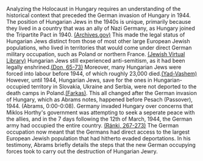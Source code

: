 Analyzing the Holocaust in Hungary requires an understanding of the historical context that preceded the German invasion of Hungary in 1944. The position of Hungarian Jews in the 1940s is unique, primarily because they lived in a country that was an ally of Nazi Germany, as Hungary joined the Tripartite Pact in 1940. [(Archives.gov)](https://www.archives.gov/research/holocaust/finding-aid/civilian/rg-84-hungary.html) This made the legal status of Hungarian Jews distinct from those of most other large European Jewish populations, who lived in territories that would come under direct German military occupation, such as Poland or northern France. [(Jewish Virtual Library)](https://www.jewishvirtuallibrary.org/jewish-population-of-europe-before-the-holocaust-map) Hungarian Jews still experienced anti-semitism, as it had been legally enshrined.[(Don, 65-73)](https://www-jstor-org.myaccess.library.utoronto.ca/stable/4467318?seq=11#metadata_info_tab_contents) Moreover, many Hungarian Jews were forced into labour before 1944, of which roughly 23,000 died.[(Yad-Vashem)](https://www.yadvashem.org/articles/general/conscripted-slaves-hungarian-jewish-forced-laborers.html) However, until 1944, Hungarian Jews, save for the ones in Hungarian-occupied territory in Slovakia, Ukraine and Serbia, were not deported to the death camps in Poland.[(Farkas)](https://thecjn.ca/arts/books-and-authors/how-it-happened-examines-the-holocaust-in-hungary/). This all changed after the German invasion of Hungary, which as Abrams notes, happened before Pesach (Passover), 1944. (Abrams, 0:00-0:08). Germany invaded Hungary over concerns that Miklos Horthy's government was attempting to seek a seperate peace with the allies, and in the 7 days following the 12th of March, 1944, the German army had occupied the entire country. [(Ránki, 267-273)](https://www-jstor-org.myaccess.library.utoronto.ca/stable/42554767?seq=1#metadata_info_tab_contents) The German occupation now meant that the Germans had direct access to the largest European Jewish population that had hitherto evaded deportations.  In his testimony, Abrams briefly details the steps that the new German occupying forces took to carry out the destruction of Hungarian Jewry.







